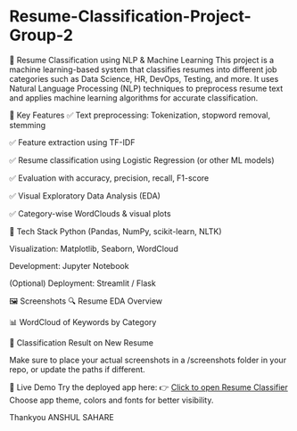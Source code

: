 # Resume-Classification-Project-Group-2

🧠 Resume Classification using NLP & Machine Learning
This project is a machine learning-based system that classifies resumes into different job categories such as Data Science, HR, DevOps, Testing, and more. It uses Natural Language Processing (NLP) techniques to preprocess resume text and applies machine learning algorithms for accurate classification.

📌 Key Features
✅ Text preprocessing: Tokenization, stopword removal, stemming

✅ Feature extraction using TF-IDF

✅ Resume classification using Logistic Regression (or other ML models)

✅ Evaluation with accuracy, precision, recall, F1-score

✅ Visual Exploratory Data Analysis (EDA)

✅ Category-wise WordClouds & visual plots

🧰 Tech Stack
Python (Pandas, NumPy, scikit-learn, NLTK)

Visualization: Matplotlib, Seaborn, WordCloud

Development: Jupyter Notebook

(Optional) Deployment: Streamlit / Flask

🖼️ Screenshots
🔍 Resume EDA Overview

📊 WordCloud of Keywords by Category

🧠 Classification Result on New Resume

Make sure to place your actual screenshots in a /screenshots folder in your repo, or update the paths if different.

🔗 Live Demo
Try the deployed app here:
👉 [Click to open Resume Classifier](http://localhost:8501/) 
Choose app theme, colors and fonts for better visibility.


Thankyou
       ANSHUL SAHARE

